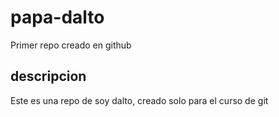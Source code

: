 # papa-dalto
Primer repo creado en github

## descripcion
Este es una repo de soy dalto, creado solo para el curso de git
